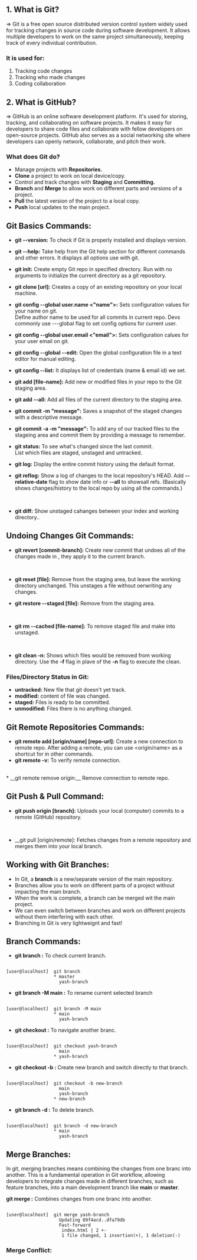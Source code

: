 ## 1. What is Git?
=> Git is a free open source distributed version control system widely used for tracking changes in source code during software development. It allows multiple developers to work on the same project simultaneously, keeping track of every individual contribution. <br>

### It is used for:
1. Tracking code changes <br>
2. Tracking who made changes <br>
3. Coding collaboration 


## 2. What is GitHub?
=> GitHub is an online software development platform. It's used for storing, tracking, and collaborating on software projects. It makes it easy for developers to share code files and collaborate with fellow developers on open-source projects. GitHub also serves as a social networking site where developers can openly network, collaborate, and pitch their work.

### What does Git do?
* Manage projects with __Repositories.__
* __Clone__ a project to work on local device/copy.
* Control and track changes with __Staging__ and __Committing.__
* __Branch__ and __Merge__ to allow work on different parts and versions of a project.
* __Pull__ the latest version of the project to a local copy.
* __Push__ local updates to the main project.

## Git Basics Commands:

* __git --version:__ To check if Git is properly installed and displays version.

* __git --help:__ Take help from the Git help section for different commands and other errors. It displays all options use with git.

* __git init:__ Create empty Git repo in specified directory. Run with no arguments to initialize the current directory as a git repository.

* __git clone [url]:__ Creates a copy of an existing repository on your local machine.

* __git config --global user.name <"name">:__ Sets configuration values for your name on git. <br> Define author name to be used for all commits in current repo. Devs commonly use ---global flag to set config options for current user.
* __git config --global user.email <"email">:__ Sets configuration calues for your user email on git.
* __git config --global --edit:__ Open the global configuration file in a text editor for manual editing.
  
* __git config --list:__ It displays list of credentials (name & email id) we set.

* __git add [file-name]:__ Add new or modified files in your repo to the Git staging area.
* __git add --all:__ Add all files of the current directory to the staging area.

* __git commit -m "message":__ Saves a snapshot of the staged changes with a descriptive message.
* __git commit -a -m "message":__ To add any of our tracked files to the stageing area and commit them by providing a message to remember.

* __git status:__ To see what's changed since the last commit. <br> List which files are staged, unstaged and untracked.

* __git log:__ Display the entire commit history using the default format.
* __git reflog:__ Show a log of changes to the local repository's HEAD. Add __--relative-date__ flag to show date info or __--all__ to showsall refs. (Basically shows changes/history to the local repo by using all the commands.)

<br>

* __git diff:__ Show unstaged cahanges between your index and working directory..


## Undoing Changes Git Commands:

* __git revert [commit-branch]:__ Create new commit that undoes all of the changes made in <commit>, they apply it to the current branch.

<br>

 * __git reset [file]:__ Remove <file> from the staging area, but leave the working directory unchanged. This unstages a file without oerwriting any changes.</li>
* __git restore --staged [file]:__ Remove <file> from the staging area.

  <br>
  
* __git rm --cached [file-name]:__ To remove staged file and make into unstaged.

  <br>

* __git clean -n:__ Shows which files would be removed from working directory. Use the __-f__ flag in plave of the __-n__ flag to execute the clean.


### Files/Directory Status in Git:
* __untracked:__ New file that git doesn't yet track.
* __modified:__ content of file was changed.
* __staged:__ Files is ready to be committed.
* __unmodified:__ Files there is no anything changed.


## Git Remote Repositories Commands:

* __git remote add [origin/name] [repo-url]:__ Create a new connection to remote repo. After adding a remote, you can use <origin/name> as a shortcut for <url> in other commands.
  <br>
* __git remote -v:__ To verify remote connection.
<br>
* __git remote remove origin:__ Remove connection to remote repo.


## Git Push & Pull Command:

* __git push origin [branch]:__ Uploads your local (computer) commits to a remote (GitHub) repository.

  <br>

* __git pull [origin/remote]: </b>Fetches changes from a remote repository and merges them into your local branch.


## Working with Git Branches:
+ In Git, a <b>branch</b> is a new/separate version of the main repository. <br>
+ Branches allow you to work on different parts of a project without impacting the main branch. <br>
+ When the work is complete, a branch can be merged wit the main project. <br>
+ We can even switch between branches and work on different projects without them interfering with each other. <br>
+ Branching in Git is very lightweignt and fast!


## Branch Commands:

* __git branch :__ To check current branch.

```console

[user@localhost]  git branch
                  * master
                    yash-branch

```

* __git branch -M main :__ To rename current selected branch

```console

[user@localhost]  git branch -M main
                  * main
                    yash-branch

```

* __git checkout <branch-name> :__ To navigate another branc.

```console

[user@localhost]  git checkout yash-branch
                    main
                  * yash-branch

```

* __git checkout -b <new-branch-name> :__ Create new branch and switch directly to that branch.

```console

[user@localhost]  git checkout -b new-branch
                    main
                    yash-branch
                  * new-branch

```

* __git branch -d <branch-name> :__ To delete branch.

```console

[user@localhost]  git branch -d new-branch
                  * main
                    yash-branch

```

## Merge Branches:
In git, merging branches means combining the changes from one branc into another. This is a fundamental operation in Git workflow, allowing developers to integrate changes made in different branches, such as feature branches, into a main development branch like <b>main</b> or <b>master</b>.

 __git merge :__ Combines changes from one branc into another.

```console

[user@localhost]  git merge yash-branch
                    Updating 09f4acd..dfa79db
                    Fast-forward
                     index.html | 2 +-
                     1 file changed, 1 insertion(+), 1 deletion(-)

```

### Merge Conflict:


